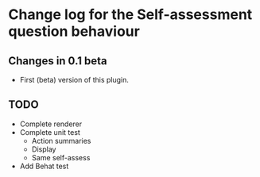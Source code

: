 # Change log for the Self-assessment question behaviour


## Changes in 0.1 beta

* First (beta) version of this plugin.



## TODO

* Complete renderer
* Complete unit test
  * Action summaries
  * Display
  * Same self-assess
* Add Behat test
